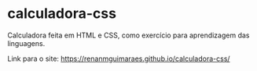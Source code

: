 # calculadora-css

Calculadora feita em HTML e CSS, como exercício para aprendizagem das linguagens.

Link para o site: https://renanmguimaraes.github.io/calculadora-css/
